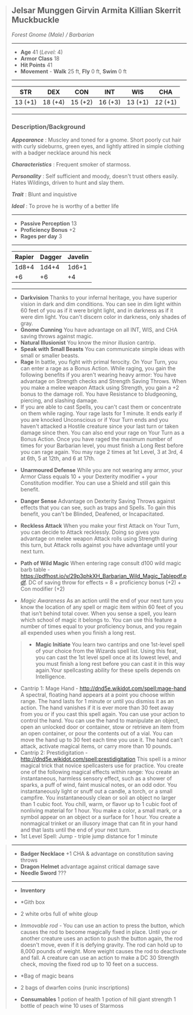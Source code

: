 > ## Jelsar Munggen Girvin Armita Killian Skerrit Muckbuckle
> 
> *Forest Gnome (Male) / Barbarian*
> 
> * * *
> 
> - **Age** 41 (*Level:* 4)
> - **Armor Class** 18
> - **Hit Points** 41
> - **Movement** \- **Walk** 25 ft, **Fly** 0 ft, **Swim** 0 ft
> 
> * * *
> 
> | STR | DEX | CON | INT | WIS | CHA |
> | --- | --- | --- | --- | --- | --- |
> | 13 (+1) | 18 (+4) | 15 (+2) | 16 (+3) | 13 (+1) | *12* (+1) |
> 
> * * *
> 
> ### Description/Background
> 
> ***Appearance*** :  Muscley and toned for a gnome. Short poorly cut hair with curly sideburns, green eyes, and lightly attired in simple clothing with a badger necklace around his neck
> 
> ***Characteristics*** : Frequent smoker of starmoss. 
> 
> ***Personality*** : Self sufficient and moody, doesn't trust others easily. Hates Wildings, driven to hunt and slay them.
> 
> ***Trait*** : Blunt and inquistive
> 
> ***Ideal*** : To prove he is worthy of a better life
> 
> * * *
> 
> - **Passive Perception** 13
> - **Proficiency Bonus** +2
> - **Rages per day** 3
> 
> * * *
>| Rapier | Dagger | Javelin |
>| --- | --- | --- |
>| 1d8+4 | 1d4+4 | 1d6+1 | 
>| +6 | +6 | +4 |
> * * *
>
> - **Darkvision** Thanks to your infernal heritage, you have superior vision in dark and dim conditions. You can see in dim light within 60 feet of you as if it were bright light, and in darkness as if it were dim light. You can't discern color in darkness, only shades of gray.
> - **Gnome Cunning** You have advantage on all INT, WIS, and CHA saving throws against magic.
> - **Natural Illusionist** You know the minor illusion cantrip.
> - **Speak with Small Beasts** You can communicate simple ideas with small or smaller beasts.
> - **Rage** In battle, you fight with primal ferocity. On Your Turn, you can enter a rage as a Bonus Action. While raging, you gain the following benefits if you aren't wearing heavy armor: You have advantage on Strength checks and Strength Saving Throws.
> When you make a melee weapon Attack using Strength, you gain a +2 bonus to the damage roll. 
> You have Resistance to bludgeoning, piercing, and slashing damage.
> - If you are able to cast Spells, you can't cast them or concentrate on them while raging. Your rage lasts for 1 minute. It ends early if you are knocked Unconscious or if Your Turn ends and you haven't attacked a Hostile creature since your last turn or taken damage since then. You can also end your rage on Your Turn as a Bonus Action. Once you have raged the maximum number of times for your Barbarian level, you must finish a Long Rest before you can rage again. You may rage 2 times at 1st Level, 3 at 3rd, 4 at 6th, 5 at 12th, and 6 at 17th.

> - **Unarmoured Defense** While you are not wearing any armor, your Armor Class equals 10 + your Dexterity modifier + your Constitution modifier. You can use a Shield and still gain this benefit.
> - **Danger Sense** Advantage on Dexterity Saving Throws against effects that you can see, such as traps and Spells. To gain this benefit, you can't be Blinded, Deafened, or Incapacitated.
> - **Reckless Attack** When you make your first Attack on Your Turn, you can decide to Attack recklessly. Doing so gives you advantage on melee weapon Attack rolls using Strength during this turn, but Attack rolls against you have advantage until your next turn.
>
>  - **Path of Wild Magic** 
> When entering rage consult d100 wild magic barb table - https://pdfhost.io/v/29p3phkXH_Barbarian_Wild_Magic_Tablepdf.pdf. DC of saving throw for effects = 8 + proficiency bonus (+2) + Con modifier (+2)
> - *Magic Awareness* As an action until the end of your next turn you know the location of any spell or magic item within 60 feet of you that isn’t behind total cover. When you sense a spell, you learn which school of magic it belongs to. You can use this feature a number of times equal to your proficiency bonus, and you regain all expended uses when you finish a long rest.
> >  - **Magic Initiate**
> You learn two cantrips and one 1st-level spell of your choice from the Wizards spell list. Using this feat, you can cast the 1st level spell once at its lowest level, and you must finish a long rest before you can cast it in this way again.Your spellcasting ability for these spells depends on Intelligence.
> 
> - Cantrip 1: Mage Hand - http://dnd5e.wikidot.com/spell:mage-hand A spectral, floating hand appears at a point you choose within range. The hand lasts for 1 minute or until you dismiss it as an action. The hand vanishes if it is ever more than 30 feet away from you or if you cast this spell again. You can use your action to control the hand. You can use the hand to manipulate an object, open an unlocked door or container, stow or retrieve an item from an open container, or pour the contents out of a vial. You can move the hand up to 30 feet each time you use it. The hand can’t attack, activate magical items, or carry more than 10 pounds.
> - Cantrip 2: Prestidigitation - http://dnd5e.wikidot.com/spell:prestidigitation This spell is a minor magical trick that novice spellcasters use for practice. You create one of the following magical effects within range:
You create an instantaneous, harmless sensory effect, such as a shower of sparks, a puff of wind, faint musical notes, or an odd odor.
You instantaneously light or snuff out a candle, a torch, or a small campfire.
You instantaneously clean or soil an object no larger than 1 cubic foot.
You chill, warm, or flavor up to 1 cubic foot of nonliving material for 1 hour.
You make a color, a small mark, or a symbol appear on an object or a surface for 1 hour.
You create a nonmagical trinket or an illusory image that can fit in your hand and that lasts until the end of your next turn.
> - 1st Level Spell: Jump - triple jump distance for 1 minute

> * * * 
> 
> - **Badger Necklace** +1 CHA & advantage on constitution saving throws
> - **Dragon Helmet** advantage against critical damage save
> - **Needle Sword** ???
> * * *
> - **Inventory**
> - *Gith box
> - 2 white orbs full of white gloup
> - *Immovable rod* - You can use an action to press the button, which causes the rod to become magically fixed in place. Until you or another creature uses an action to push the button again, the rod doesn't move, even if it is defying gravity. The rod can hold up to 8,000 pounds of weight. More weight causes the rod to deactivate and fall. A creature can use an action to make a DC 30 Strength check, moving the fixed rod up to 10 feet on a success.
> - *Bag of magic beans
> - 2 bags of dwarfen coins (runic inscriptions)
>
> - **Consumables**
> 1 potion of health
> 1 potion of hill giant strength
> 1 bottle of peach wine
> 10 uses of Starmoss
